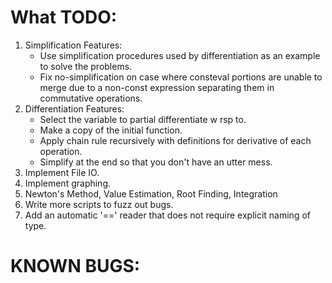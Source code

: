 # What TODO:

1. Simplification Features:
    - Use simplification procedures used by differentiation as an example to solve the problems.
    - Fix no-simplification on case where consteval portions are unable to merge due to a non-const expression separating them in commutative operations.
2. Differentiation Features:
    - Select the variable to partial differentiate w rsp to.
    - Make a copy of the initial function.
    - Apply chain rule recursively with definitions for derivative of each operation.
    - Simplify at the end so that you don't have an utter mess.
2. Implement File IO.
3. Implement graphing.
4. Newton's Method, Value Estimation, Root Finding, Integration
5. Write more scripts to fuzz out bugs.
6. Add an automatic '==' reader that does not require explicit naming of type.

# KNOWN BUGS:



